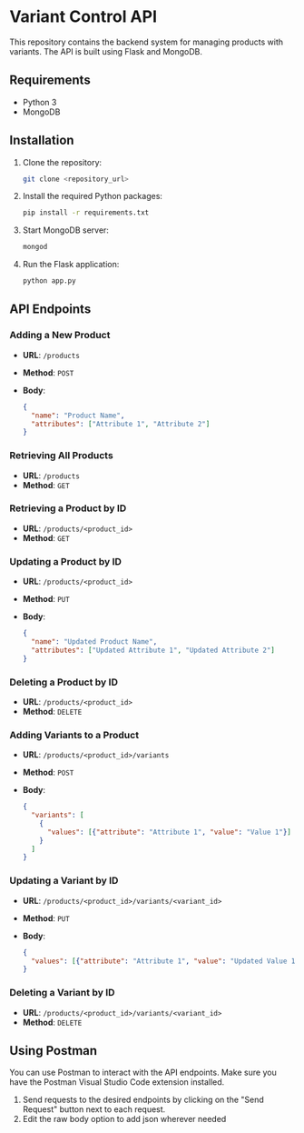 # Variant Control API

This repository contains the backend system for managing products with variants. The API is built using Flask and MongoDB.

## Requirements

- Python 3
- MongoDB

## Installation

1. Clone the repository:

    ```bash
    git clone <repository_url>
    ```

2. Install the required Python packages:

    ```bash
    pip install -r requirements.txt
    ```

3. Start MongoDB server:

    ```bash
    mongod
    ```

4. Run the Flask application:

    ```bash
    python app.py
    ```

## API Endpoints

### Adding a New Product

- **URL**: `/products`
- **Method**: `POST`
- **Body**:

    ```json
    {
      "name": "Product Name",
      "attributes": ["Attribute 1", "Attribute 2"]
    }
    ```

### Retrieving All Products

- **URL**: `/products`
- **Method**: `GET`

### Retrieving a Product by ID

- **URL**: `/products/<product_id>`
- **Method**: `GET`

### Updating a Product by ID

- **URL**: `/products/<product_id>`
- **Method**: `PUT`
- **Body**:

    ```json
    {
      "name": "Updated Product Name",
      "attributes": ["Updated Attribute 1", "Updated Attribute 2"]
    }
    ```

### Deleting a Product by ID

- **URL**: `/products/<product_id>`
- **Method**: `DELETE`

### Adding Variants to a Product

- **URL**: `/products/<product_id>/variants`
- **Method**: `POST`
- **Body**:

    ```json
    {
      "variants": [
        {
          "values": [{"attribute": "Attribute 1", "value": "Value 1"}]
        }
      ]
    }
    ```

### Updating a Variant by ID

- **URL**: `/products/<product_id>/variants/<variant_id>`
- **Method**: `PUT`
- **Body**:

    ```json
    {
      "values": [{"attribute": "Attribute 1", "value": "Updated Value 1"}]
    }
    ```

### Deleting a Variant by ID

- **URL**: `/products/<product_id>/variants/<variant_id>`
- **Method**: `DELETE`

## Using Postman

You can use Postman to interact with the API endpoints. Make sure you have the Postman Visual Studio Code extension installed.


1. Send requests to the desired endpoints by clicking on the "Send Request" button next to each request.
2. Edit the raw body option to add json wherever needed
